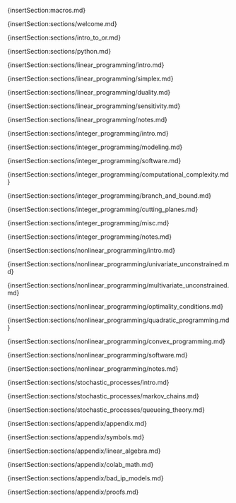 {insertSection:macros.md}

{insertSection:sections/welcome.md}

{insertSection:sections/intro_to_or.md}

{insertSection:sections/python.md}

{insertSection:sections/linear_programming/intro.md}

{insertSection:sections/linear_programming/simplex.md}

{insertSection:sections/linear_programming/duality.md}

{insertSection:sections/linear_programming/sensitivity.md}

{insertSection:sections/linear_programming/notes.md}

{insertSection:sections/integer_programming/intro.md}

{insertSection:sections/integer_programming/modeling.md}

{insertSection:sections/integer_programming/software.md}

{insertSection:sections/integer_programming/computational_complexity.md}

{insertSection:sections/integer_programming/branch_and_bound.md}

{insertSection:sections/integer_programming/cutting_planes.md}

{insertSection:sections/integer_programming/misc.md}

{insertSection:sections/integer_programming/notes.md}

{insertSection:sections/nonlinear_programming/intro.md}

{insertSection:sections/nonlinear_programming/univariate_unconstrained.md}

{insertSection:sections/nonlinear_programming/multivariate_unconstrained.md}

{insertSection:sections/nonlinear_programming/optimality_conditions.md}

{insertSection:sections/nonlinear_programming/quadratic_programming.md}

{insertSection:sections/nonlinear_programming/convex_programming.md}

{insertSection:sections/nonlinear_programming/software.md}

{insertSection:sections/nonlinear_programming/notes.md}

{insertSection:sections/stochastic_processes/intro.md}

{insertSection:sections/stochastic_processes/markov_chains.md}

{insertSection:sections/stochastic_processes/queueing_theory.md}

<!-- {insertSection:sections/stochastic_processes/markov_decision_processes.md} -->

<!-- {insertSection:sections/stochastic_processes/reinforcement_learning.md} -->

<!-- {insertSection:sections/stochastic_processes/notes.md} -->

{insertSection:sections/appendix/appendix.md}

{insertSection:sections/appendix/symbols.md}

{insertSection:sections/appendix/linear_algebra.md}

{insertSection:sections/appendix/colab_math.md}

{insertSection:sections/appendix/bad_ip_models.md}

{insertSection:sections/appendix/proofs.md}
